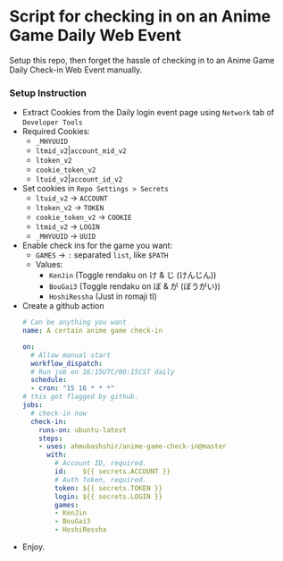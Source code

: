 # Script for checking in on an Anime Game Daily Web Event

Setup this repo, then forget the hassle of checking in to an Anime Game Daily Check-in Web Event manually.


### Setup Instruction
 * Extract Cookies from the Daily login event page using `Network` tab of `Developer Tools`
  * Required Cookies:
     * `_MHYUUID`
     * `ltmid_v2`|`account_mid_v2`
     * `ltoken_v2`
     * `cookie_token_v2`
     * `ltuid_v2`|`account_id_v2`
 * Set cookies in `Repo Settings > Secrets`
   * `ltuid_v2`  -> `ACCOUNT`
   * `ltoken_v2` -> `TOKEN`
   * `cookie_token_v2` -> `COOKIE`
   * `ltmid_v2`  -> `LOGIN`
   * `_MHYUUID`  -> `UUID`
 * Enable check ins for the game you want:
   * `GAMES` -> `:` separated `list`, like `$PATH`
   * Values:
     * `KenJin`      (Toggle rendaku on け & じ (けんじん))
     * `BouGai3`     (Toggle rendaku on ぼ & が (ぼうがい))
     * `HoshiRessha` (Just in romaji tl)
 * Create a github action
   ```yaml
   # Can be anything you want
   name: A certain anime game check-in

   on:
     # Allow manual start
     workflow_dispatch:
     # Run job on 16:15UTC/00:15CST daily
     schedule:
     - cron: "15 16 * * *"
   # this got flagged by github.
   jobs:
     # check-in now
     check-in:
       runs-on: ubuntu-latest
       steps:
       - uses: ahmubashshir/anime-game-check-in@master
         with:
           # Account ID, required.
           id:    ${{ secrets.ACCOUNT }}
           # Auth Token, required.
           token: ${{ secrets.TOKEN }}
           login: ${{ secrets.LOGIN }}
           games:
           - KenJin
           - BouGai3
           - HoshiRessha
   ```
 * Enjoy.

